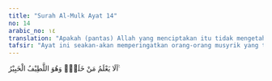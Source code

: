 ```yaml
---
title: "Surah Al-Mulk Ayat 14"
no: 14
arabic_no: ١٤
translation: "Apakah (pantas) Allah yang menciptakan itu tidak mengetahui? Dan Dia Mahahalus, Maha Mengetahui."
tafsir: "Ayat ini seakan-akan memperingatkan orang-orang musyrik yang tidak percaya akan luas dan detilnya pengetahuan Allah, bahwa Tuhan Maha Mengetahui segala isi langit dan bumi betapa pun kecilnya, betapa pun jauh disembunyikan, serta mengetahui perkataan-perkataan yang dirahasiakan. Sesungguhnya pengetahuan Allah dapat menembus dinding yang sangat tebal dan kokoh dan sesuatu yang paling tersembunyi letaknya sekalipun.\n\nSeandainya orang-orang kafir mau menggunakan akalnya, tentu ia akan berpendapat bahwa yang menciptakan seluruh alam ini, termasuk di dalamnya bumi dengan segala isinya, adalah Allah. Pencipta itu pasti mengetahui keadaan dan sifat-sifat dari ciptaan-Nya, baik yang kecil maupun yang besar. Oleh karena itu, apa pun yang terjadi pada ciptaan-Nya, Allah mengetahuinya dengan rinci."
---
```

اَلَا يَعْلَمُ مَنْ خَلَقَۗ وَهُوَ اللَّطِيْفُ الْخَبِيْرُ ࣖ 